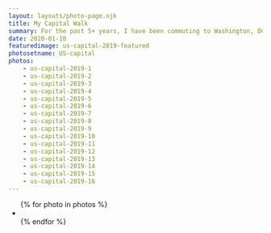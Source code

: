 ```yaml
---
layout: layouts/photo-page.njk
title: My Capital Walk
summary: For the past 5+ years, I have been commuting to Washington, DC a few days a week to do design work for various US federal government agencies. I take the commuter train from Baltimore early in the morning and then usually walk to whatever agency I am doing work for. For the past several years I have been working for USPS so my walk from Union Station takes me past the US Capital. I have been documenting this walk.
date: 2020-01-10
featuredimage: us-capital-2019-featured
photosetname: US-capital
photos:
    - us-capital-2019-1
    - us-capital-2019-2
    - us-capital-2019-3
    - us-capital-2019-4
    - us-capital-2019-5
    - us-capital-2019-6
    - us-capital-2019-7
    - us-capital-2019-8
    - us-capital-2019-9
    - us-capital-2019-10
    - us-capital-2019-11
    - us-capital-2019-12
    - us-capital-2019-13
    - us-capital-2019-14
    - us-capital-2019-15
    - us-capital-2019-16
---
```


<ul>
 {% for photo in photos %}
<li><img src="/images/photos/{{ photosetname }}/{{ photo }}.jpg" class="gallery__img" alt="" title="" /></li>
{% endfor %}
</ul>